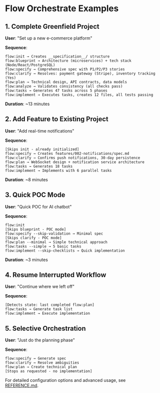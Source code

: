 # Flow Orchestrate Examples

## 1. Complete Greenfield Project

**User**: "Set up a new e-commerce platform"

**Sequence**:
```
flow:init → Creates __specification__/ structure
flow:blueprint → Architecture (microservices) + tech stack (Node/React/PostgreSQL)
flow:specify → Comprehensive spec with P1/P2/P3 stories
flow:clarify → Resolves: payment gateway (Stripe), inventory tracking (Yes)
flow:plan → Technical design, API contracts, data models
flow:analyze → Validates consistency (all checks pass)
flow:tasks → Generates 47 tasks across 5 phases
flow:implement → Executes tasks, creates 12 files, all tests passing
```

**Duration**: ~13 minutes

## 2. Add Feature to Existing Project

**User**: "Add real-time notifications"

**Sequence**:
```
[Skips init - already initialized]
flow:specify → Creates features/002-notifications/spec.md
flow:clarify → Confirms push notifications, 30-day persistence
flow:plan → WebSocket design + notification service architecture
flow:tasks → Generates 18 tasks
flow:implement → Implements with 6 parallel tasks
```

**Duration**: ~8 minutes

## 3. Quick POC Mode

**User**: "Quick POC for AI chatbot"

**Sequence**:
```
flow:init
[Skips blueprint - POC mode]
flow:specify --skip-validation → Minimal spec
[Skips clarify - POC mode]
flow:plan --minimal → Simple technical approach
flow:tasks --simple → 5 basic tasks
flow:implement --skip-checklists → Quick implementation
```

**Duration**: ~3 minutes

## 4. Resume Interrupted Workflow

**User**: "Continue where we left off"

**Sequence**:
```
[Detects state: last completed flow:plan]
flow:tasks → Generate task list
flow:implement → Execute implementation
```

## 5. Selective Orchestration

**User**: "Just do the planning phase"

**Sequence**:
```
flow:specify → Generate spec
flow:clarify → Resolve ambiguities
flow:plan → Create technical plan
[Stops as requested - no implementation]
```

For detailed configuration options and advanced usage, see [REFERENCE.md](./REFERENCE.md).